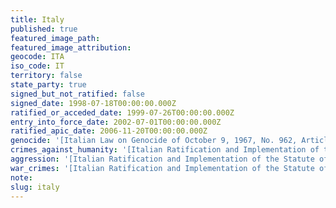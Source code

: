 ```yaml
---
title: Italy
published: true
featured_image_path:
featured_image_attribution:
geocode: ITA
iso_code: IT
territory: false
state_party: true
signed_but_not_ratified: false
signed_date: 1998-07-18T00:00:00.000Z
ratified_or_acceded_date: 1999-07-26T00:00:00.000Z
entry_into_force_date: 2002-07-01T00:00:00.000Z
ratified_apic_date: 2006-11-20T00:00:00.000Z
genocide: '[Italian Law on Genocide of October 9, 1967, No. 962, Article 1](https://iccdb.hrlc.net/data/doc/449/)'
crimes_against_humanity: '[Italian Ratification and Implementation of the Statute of the International Criminal Court, Article 7](https://iccdb.hrlc.net/data/doc/489/)'
aggression: '[Italian Ratification and Implementation of the Statute of the International Criminal Court, Article 5](https://iccdb.hrlc.net/data/doc/489/)'
war_crimes: '[Italian Ratification and Implementation of the Statute of the International Criminal Court, Article 8](https://iccdb.hrlc.net/data/doc/489/)'
note:
slug: italy
---
```



